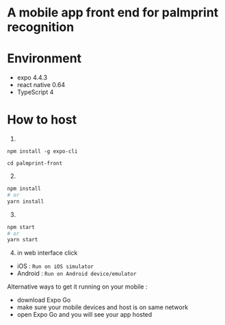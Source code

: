 # A mobile app front end for palmprint recognition

# Environment

- expo 4.4.3
- react native 0.64
- TypeScript 4

# How to host

1.

```
npm install -g expo-cli
```

```
cd palmprint-front
```

2.

```bash
npm install
# or
yarn install
```

3.

```bash
npm start
# or
yarn start
```

4. in web interface click

- iOS : `Run on iOS simulator`
- Android : `Run on Android device/emulator`

Alternative ways to get it running on your mobile :

- download Expo Go
- make sure your mobile devices and host is on same network
- open Expo Go and you will see your app hosted
